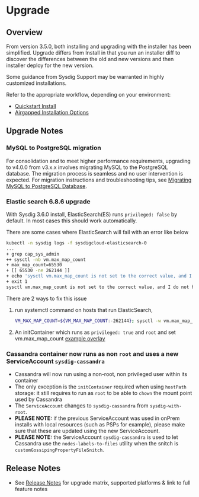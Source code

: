 # Upgrade

## Overview

From version 3.5.0, both installing and upgrading with the installer has been simplified. Upgrade differs from Install in that you run an installer diff to discover the differences between the old and new versions and then installer deploy for the new version.

Some guidance from Sysdig Support may be warranted in highly customized installations. 

Refer to the appropriate workflow, depending on your environment:

  - [Quickstart Install](README.md#quickstart-install)
  - [Airgapped Installation Options](README.md#airgapped-installation-options)

## Upgrade Notes

### MySQL to PostgreSQL migration

For consolidation and to meet higher performance requirements, upgrading to v4.0.0 from v3.x.x involves migrating MySQL to the PostgreSQL database. The migration process is seamless and no user intervention is expected. For migration instructions and troubleshooting tips, see [Migrating MySQL to PostgreSQL Database](./migration.md).

### Elastic search 6.8.6 upgrade

With Sysdig 3.6.0 install, ElasticSearch(ES) runs `privileged: false` by default. In most cases this should work automatically.

There are some cases where ElasticSearch will fail with an error like below

```bash
kubectl -n sysdig logs -f sysdigcloud-elasticsearch-0
...
+ grep cap_sys_admin
++ sysctl -nb vm.max_map_count
+ max_map_count=65530
+ [[ 65530 -ne 262144 ]]
+ echo 'sysctl vm.max_map_count is not set to the correct value, and I do not have the privileges to set it!'
+ exit 1
sysctl vm.max_map_count is not set to the correct value, and I do not have the privileges to set it!
```

There are 2 ways to fix this issue

1. run systemctl command on hosts that run ElasticSearch,

    ```bash
    VM_MAX_MAP_COUNT=${VM_MAX_MAP_COUNT:-262144}; sysctl -w vm.max_map_count=${VM_MAX_MAP_COUNT}
    ```

2. An initContainer which runs as `privileged: true` and `root` and set vm.max_map_count [example overlay](examples/elasticsearch-init-vmmaxmapcount)

### Cassandra container now runs as non `root` and uses a new ServiceAccount `sysdig-cassandra`

- Cassandra will now run using a non-root, non privileged user within its container
- The only exception is the `initContainer` required when using `hostPath` storage: it still requires to run as `root` to be able to `chown` the mount point used by Cassandra
- The `ServiceAccount` changes to `sysdig-cassandra` from `sysdig-with-root`. 
- **PLEASE NOTE:** if the previous ServiceAccount was used in onPrem installs with local resources (such as PSPs for example), please make sure that these are updated using the new ServiceAccount.
- **PLEASE NOTE:** the ServiceAccount `sysdig-cassandra` is used to let Cassandra use the `nodes-labels-to-files` utility when the snitch is `customGossipingPropertyFileSnitch`.

## Release Notes

- See [Release Notes](release_notes.md) for upgrade matrix, supported platforms & link to full feature notes
